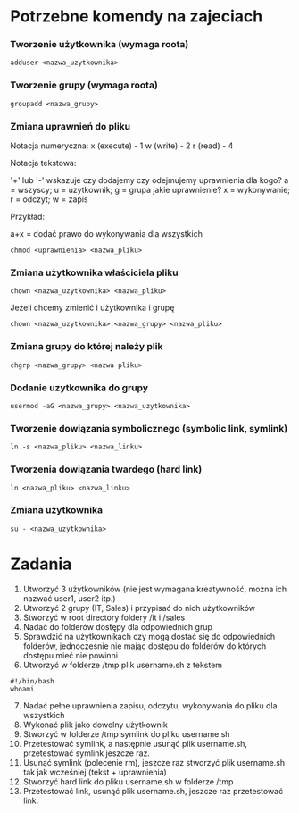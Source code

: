 # Potrzebne komendy na zajeciach

### Tworzenie użytkownika (wymaga roota)
```
adduser <nazwa_uzytkownika>
```

### Tworzenie grupy (wymaga roota)
```
groupadd <nazwa_grupy>
```

### Zmiana uprawnień do pliku
Notacja numeryczna:
x (execute) - 1
w (write) - 2
r (read) - 4

Notacja tekstowa:

'+' lub '-' wskazuje czy dodajemy czy odejmujemy uprawnienia
dla kogo? a = wszyscy; u = uzytkownik; g = grupa
jakie uprawnienie? x = wykonywanie; r = odczyt; w = zapis

Przykład:

a+x = dodać prawo do wykonywania dla wszystkich


```
chmod <uprawnienia> <nazwa_pliku>
```

### Zmiana użytkownika właściciela pliku

```
chown <nazwa_uzytkownika> <nazwa_pliku>
```

Jeżeli chcemy zmienić i użytkownika i grupę

```
chown <nazwa_uzytkownika>:<nazwa_grupy> <nazwa_pliku>
```

### Zmiana grupy do której należy plik

```
chgrp <nazwa_grupy> <nazwa pliku>
```

### Dodanie uzytkownika do grupy
```
usermod -aG <nazwa_grupy> <nazwa_uzytkownika>
```

### Tworzenie dowiązania symbolicznego (symbolic link, symlink)
```
ln -s <nazwa_pliku> <nazwa_linku>
```

### Tworzenia dowiązania twardego (hard link)
```
ln <nazwa_pliku> <nazwa_linku>
```

### Zmiana użytkownika
```
su - <nazwa_uzytkownika>
```


# Zadania

1. Utworzyć 3 użytkowników (nie jest wymagana kreatywność, można ich nazwać user1, user2 itp.)
2. Utworzyć 2 grupy (IT, Sales) i przypisać do nich użytkowników
3. Stworzyć w root directory foldery /it i /sales
4. Nadać do folderów dostępy dla odpowiednich grup
5. Sprawdzić na użytkownikach czy mogą dostać się do odpowiednich folderów, jednocześnie nie mając dostępu do folderów do których dostępu mieć nie powinni
6. Utworzyć w folderze /tmp plik username.sh z tekstem

```
#!/bin/bash
whoami
```
7. Nadać pełne uprawnienia zapisu, odczytu, wykonywania do pliku dla wszystkich
8. Wykonać plik jako dowolny użytkownik
9. Stworzyć w folderze /tmp symlink do pliku username.sh
10. Przetestować symlink, a następnie usunąć plik username.sh, przetestować symlink jeszcze raz.
11. Usunąć symlink (polecenie rm), jeszcze raz stworzyć plik username.sh tak jak wcześniej (tekst + uprawnienia)
12. Stworzyć hard link do pliku username.sh w folderze /tmp
13. Przetestować link, usunąć plik username.sh, jeszcze raz przetestować link.